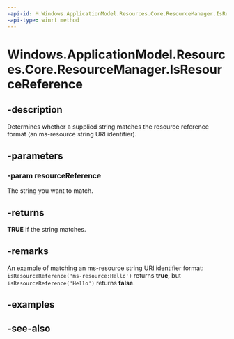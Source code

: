 ----api-id: M:Windows.ApplicationModel.Resources.Core.ResourceManager.IsResourceReference(System.String)
-api-type: winrt method
---<!-- Method syntaxpublic bool IsResourceReference(System.String resourceReference)--># Windows.ApplicationModel.Resources.Core.ResourceManager.IsResourceReference## -descriptionDetermines whether a supplied string matches the resource reference format (an ms-resource string URI identifier).<!--Note: MRT acronym removed during edit process. TODO: add more detail to main description and in Remarks section.-->## -parameters### -param resourceReferenceThe string you want to match.## -returns**TRUE** if the string matches.## -remarksAn example of matching an ms-resource string URI identifier format: `isResourceReference('ms-resource:Hello')` returns **true**, but `isResourceReference('Hello')` returns **false**.## -examples## -see-also